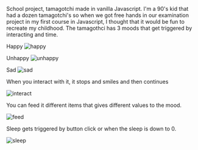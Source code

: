 School project, tamagotchi made in vanilla Javascript.
I'm a 90's kid that had a dozen tamagotchi's so when we got free hands in our examination project in my first course in Javascript, I thought that it would be fun to recreate my childhood.
The tamagothci has 3 moods that get triggered by interacting and time.


Happy
![happy](https://github.com/MissPixxie/Javascript-tamagotchi/assets/78534885/429d4089-f12b-4b2e-b4ce-28da9539cba8)


Unhappy
![unhappy](https://github.com/MissPixxie/Javascript-tamagotchi/assets/78534885/d4cea80f-dd4f-47b5-b5b9-f0057e160d27)


Sad
![sad](https://github.com/MissPixxie/Javascript-tamagotchi/assets/78534885/3177e00e-2d60-4c2b-8a1d-90a10972609b)


When you interact with it, it stops and smiles and then continues

![interact](https://github.com/MissPixxie/Javascript-tamagotchi/assets/78534885/5a98d527-17d4-443c-9647-ba9590026347)


You can feed it different items that gives different values to the mood.

![feed](https://github.com/MissPixxie/Javascript-tamagotchi/assets/78534885/56fdab29-20a0-4b0b-b14f-f79b7219d036)

Sleep gets triggered by button click or when the sleep is down to 0.

![sleep](https://github.com/MissPixxie/Javascript-tamagotchi/assets/78534885/ace15086-a4a6-48fc-acca-4bd5dc156060)
